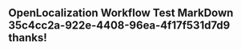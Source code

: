<properties
ms.topic="hero-topic"
ms.test1="hero-topic"
ms.test2="test"/>

## OpenLocalization Workflow Test MarkDown 35c4cc2a-922e-4408-96ea-4f17f531d7d9 thanks!
